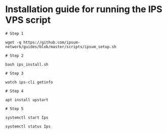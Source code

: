 # Installation guide for running the IPS VPS script
    # Step 1
```    
wget -q https://github.com/ipsum-network/guides/blob/master/scripts/ipsum_setup.sh

```

    # Step 2
```
bash ips_install.sh

```
    # Step 3

```
watch ips-cli getinfo

```

    # Step 4
```    
apt install upstart

```
    # Step 5
```    
systemctl start Ips

systemctl status Ips

```
